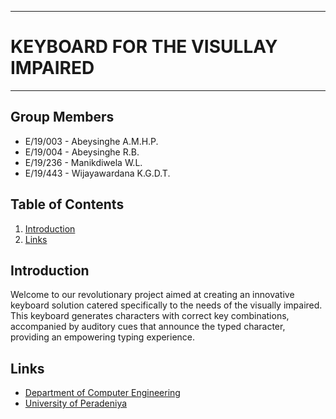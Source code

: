 ___
# KEYBOARD FOR THE VISULLAY IMPAIRED

___

## Group Members
- E/19/003 - Abeysinghe A.M.H.P.
- E/19/004 - Abeysinghe R.B.
- E/19/236 - Manikdiwela W.L.
- E/19/443 - Wijayawardana K.G.D.T.
## Table of Contents
1. [Introduction](#introduction)
2. [Links](#links)

## Introduction

Welcome to our revolutionary project aimed at creating an innovative keyboard solution catered specifically to the needs of the visually impaired. This keyboard generates characters with correct key combinations, accompanied by auditory cues that announce the typed character, providing an empowering typing experience.

## Links

- [Department of Computer Engineering](http://www.ce.pdn.ac.lk/)
- [University of Peradeniya](https://eng.pdn.ac.lk/)
